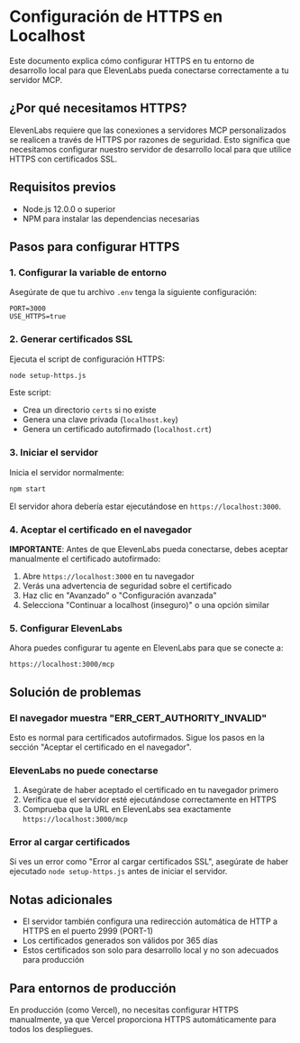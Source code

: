 # Configuración de HTTPS en Localhost

Este documento explica cómo configurar HTTPS en tu entorno de desarrollo local para que ElevenLabs pueda conectarse correctamente a tu servidor MCP.

## ¿Por qué necesitamos HTTPS?

ElevenLabs requiere que las conexiones a servidores MCP personalizados se realicen a través de HTTPS por razones de seguridad. Esto significa que necesitamos configurar nuestro servidor de desarrollo local para que utilice HTTPS con certificados SSL.

## Requisitos previos

- Node.js 12.0.0 o superior
- NPM para instalar las dependencias necesarias

## Pasos para configurar HTTPS

### 1. Configurar la variable de entorno

Asegúrate de que tu archivo `.env` tenga la siguiente configuración:

```
PORT=3000
USE_HTTPS=true
```

### 2. Generar certificados SSL

Ejecuta el script de configuración HTTPS:

```bash
node setup-https.js
```

Este script:
- Crea un directorio `certs` si no existe
- Genera una clave privada (`localhost.key`)
- Genera un certificado autofirmado (`localhost.crt`)

### 3. Iniciar el servidor

Inicia el servidor normalmente:

```bash
npm start
```

El servidor ahora debería estar ejecutándose en `https://localhost:3000`.

### 4. Aceptar el certificado en el navegador

**IMPORTANTE**: Antes de que ElevenLabs pueda conectarse, debes aceptar manualmente el certificado autofirmado:

1. Abre `https://localhost:3000` en tu navegador
2. Verás una advertencia de seguridad sobre el certificado
3. Haz clic en "Avanzado" o "Configuración avanzada"
4. Selecciona "Continuar a localhost (inseguro)" o una opción similar

### 5. Configurar ElevenLabs

Ahora puedes configurar tu agente en ElevenLabs para que se conecte a:

```
https://localhost:3000/mcp
```

## Solución de problemas

### El navegador muestra "ERR_CERT_AUTHORITY_INVALID"

Esto es normal para certificados autofirmados. Sigue los pasos en la sección "Aceptar el certificado en el navegador".

### ElevenLabs no puede conectarse

1. Asegúrate de haber aceptado el certificado en tu navegador primero
2. Verifica que el servidor esté ejecutándose correctamente en HTTPS
3. Comprueba que la URL en ElevenLabs sea exactamente `https://localhost:3000/mcp`

### Error al cargar certificados

Si ves un error como "Error al cargar certificados SSL", asegúrate de haber ejecutado `node setup-https.js` antes de iniciar el servidor.

## Notas adicionales

- El servidor también configura una redirección automática de HTTP a HTTPS en el puerto 2999 (PORT-1)
- Los certificados generados son válidos por 365 días
- Estos certificados son solo para desarrollo local y no son adecuados para producción

## Para entornos de producción

En producción (como Vercel), no necesitas configurar HTTPS manualmente, ya que Vercel proporciona HTTPS automáticamente para todos los despliegues.